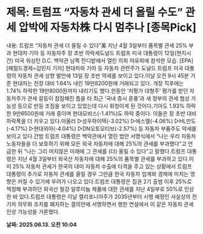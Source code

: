 # **제목: 트럼프 “자동차 관세 더 올릴 수도” 관세 압박에 자동차株 다시 멈추나 [종목Pick]**

  내용: 트럼프 “자동차 관세 더 올릴 수 있다”美 지난 4월 3일부터 품목별 관세 25% 부과 현대차·기아 등 자동차주 장 초반 하락세도널드 트럼프 미국 대통령이 12일(현지시간) 미국 워싱턴 D.C. 백악관 남쪽 잔디밭에서 열린 의회 야유회에 참석한 모습. [EPA][헤럴드경제=김민지 기자] 현대차와 기아 등 자동차 관련주가 도널드 트럼프 미국 대통령의 자동차 관세 상향 발언에 13일 장 초반 약세를 보이고 있다.이날 오전 9시 45분 기준 현대차는 전장 대비 1.64% 내린 19만8200원에 거래되고 있다. 개장 직후에는 1.74% 하락한 19만8000원까지 내리기도 했다.한동안 ‘저평가 대형주’ 평가를 받던 자동차주가 관세 갈등이 잠잠해진 틈을 타 최근 ‘국내 증시 훈풍’과 새 정부의 관세 협상 가능성 등으로 반등 조짐을 보이고 있었는데 다시 휘청이게 된 것이다.기아도 1.93% 하락한 9만6500원에 거래 중이며 현대모비스(-1.41%)도 하락 중이다. 이들은 장 초반 대비 하락폭을 더 키우고 있다.아울러 ▷성우하이텍(-3.02%) ▷에스엘(-4.06%) ▷HL만도(-4.17%) ▷현대위아(-4.04%) ▷DN오토모티브(-2.57%) 등 자동차 부품주도 약세를 보이고 있다.간밤 트럼프 대통령은 백악관에서 열린 법안 서명식에서 “나는 우리 자동차 노동자들을 더 보호하기 위해 모든 외국 자동차에 대해 25%의 관세를 부과했다”고 언급한 뒤 “나는 그리 머지않은 미래에 그 관세를 (더) 올릴 수 있다”고 말했다.트럼프 대통령은 지난 4월 3일부터 외국산 자동차에 대해 25%의 품목별 관세를 부과하고 있다.이미 25% 자동차 관세가 한국의 대미 자동차 수출에 타격을 주고 있는 상황에서 트럼프 대통령이 추가로 자동차 관세를 올릴 경우 그만큼 한국 자동차 업계와 경제에 미치는 영향은 커질 수 있기에 우려가 나오고 있다.트럼프 대통령은 집권 2기 출범 이후 25%로 책정해 부과하던 외국산 철강·알루미늄 제품에 대한 관세를 지난 4일부로 50%로 인상한 바 있다.트럼프 대통령은 이날 캘리포니아주가 2035년부터 시행 예정인 사실상의 전기차 의무화 조치를 폐지하는 결의안에 서명하면서 행한 연설에서 이 같은 자동차 관세 인상 가능성을 거론했다.

  **날짜: 2025.06.13. 오전 10:04**
